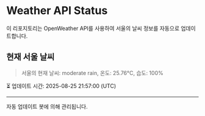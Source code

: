 
# Weather API Status

이 리포지토리는 OpenWeather API를 사용하여 서울의 날씨 정보를 자동으로 업데이트합니다.

## 현재 서울 날씨
> 서울의 현재 날씨: moderate rain, 온도: 25.76°C, 습도: 100%

⏳ 업데이트 시간: 2025-08-25 21:57:00 (UTC)

---
자동 업데이트 봇에 의해 관리됩니다.
